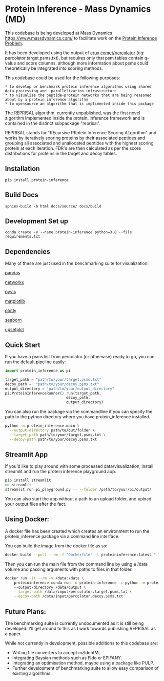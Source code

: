 # Protein Inference - Mass Dynamics (MD)

This codebase is being developed at Mass Dynamics https://www.massdynamics.com/ to facilitate work on the [Protein Inference Problem](https://bmcbioinformatics.biomedcentral.com/articles/10.1186/1471-2105-13-S16-S4). 

It has been developed using  the output of [crux comet/percolator](https://crux.ms/commands/percolator.html) (eg: percolator.target.psms.txt), but requires only that psm tables contain q-value and score columns, although more information about psms could theoretically be integrated into scoring methods. 

This codebase could be used for the following purposes:

    * to develop or benchmark protein inference algorithms using shared data processing and  parallelization infrastructure
    * to visualize the peptide-protein networks that are being reasoned about by a protein inference algorithm
    * to opensource an algorithm that is implimented inside this package

The REPRISAL algorithm, currently unpublished, was the first novel algorithm implemented inside the protein_inference framework and is contained in the distinct subpackage "reprisal". 

REPRISAL stands for "REcursive PRotein Inference Scoring ALgorithm" and works by iteratively scoring proteins by their associated peptides and grouping all associated and unallocated peptides with the highest scoring protein at each iteration. FDR's are then calculated as per the score distributions for proteins in the target and decoy tables. 

## Installation 

```
pip install protein-inference
```

## Build Docs

```
sphinx-build -b html docs/source/ docs/build
```

## Development Set up

```
conda create -y --name protein-inference python=3.8 --file requirements.txt
```

## Dependencies

Many of these are just used in the benchmarking suite for visualization. 

[pandas](https://github.com/pandas-dev/pandas)

[networkx](https://networkx.org/)

[pyvis](https://pyvis.readthedocs.io/en/latest/index.html)

[matplotlib](https://matplotlib.org/)

[plotly](https://plotly.com/python/)

[seaborn](https://seaborn.pydata.org/)

[upsetplot](https://pypi.org/project/UpSetPlot/)

## Quick Start

If you have a psms list from percolator (or otherwise) ready to go, you can run the default pipeline easily:

```python
import protein_inference as pi

target_path = "path/to/your/target.psms.txt"
decoy_path =  "path/to/your/decoy.psms.txt"
output_directory = "path/to/your/output_directory"
pi.ProteinInferenceRunner().run(target_path, 
                            decoy_path,
                            output_directory)

```

You can also run the package via the commandline if you can specify the path to the python directory where you have protein_inference installed. 

```bash
python -m protein_inference.main \
  --output-directory path/to/out/folder \
  --target-path path/to/your/target.psms.txt \
  --decoy-path path/to/your/decoy.psms.txt

```

## Streamlit App

If you'd like to play around with some processed data/visualization, install streamlit and run the protein inference playground app.

```bash
pip install streamlit
cd streamlit
streamlit run pi_playground.py -- --folder /path/to/your/pi/output/
```
You can also start the app without a path to an upload folder, and upload your output files after the fact.

## Using Docker:

A docker file has been created which creates an environment to run the protein_inference
package via a command line interface. 

You can build the image from the docker file as so: 

```bash
docker build --pull --rm -f "Dockerfile" -t proteininference:latest "." 
```

Then you can run the main file from the command line by using a /data volume and passing arguments with paths to files in that folder.

```bash
docker run -it --rm -v /data:/data \
    proteininference conda run -n protein-inference -c python -m protein_inference.main 
    --output-directory /data/output \
    --target-path /data/input/percolator.target.psms.txt \
    --decoy-path /data/input/percolator.decoy.psms.txt
```

## Future Plans: 

The benchmarking suite is currently undocumented as it is still being developed. I'll get around to this as I work towards publishing REPRISAL as a paper. 

While not currently in development, possible additions to this codebase are:
  - Writing file converters to accept mzIdentML
  - Integrating Baysian methods such as Fido or EPIFANY.
  - Integrating an optimisation method, maybe using a package like PULP. 
  - Further development of benchmarking suite to allow easy comparison of existing algorithms. 
